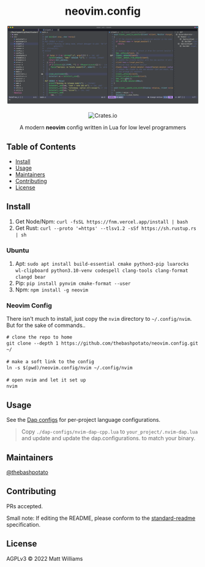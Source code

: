 <div align="center">
  <h1>neovim.config</h1>
  <img src="./assets/banner.png">
</div>
<br>
<div align="center">
  <img alt="Crates.io" src="https://img.shields.io/badge/standard--readme-OK-green.svg?style=flat-square">
  <br>
  <p>A modern <b>neovim</b> config  written in Lua for low level programmers</p>
</div>

## Table of Contents

- [Install](#install)
- [Usage](#usage)
- [Maintainers](#maintainers)
- [Contributing](#contributing)
- [License](#license)

## Install

1. Get Node/Npm: `curl -fsSL https://fnm.vercel.app/install | bash`
2. Get Rust: `curl --proto '=https' --tlsv1.2 -sSf https://sh.rustup.rs | sh`

### Ubuntu

1. Apt: `sudo apt install build-essential cmake python3-pip luarocks wl-clipboard python3.10-venv codespell clang-tools clang-format clangd bear`
2. Pip: `pip install pynvim cmake-format --user`
3. Npm: `npm install -g neovim`

### Neovim Config

There isn't much to install, just copy the `nvim` directory to `~/.config/nvim`.
But for the sake of commands..

```
# clone the repo to home
git clone --depth 1 https://github.com/thebashpotato/neovim.config.git ~/

# make a soft link to the config
ln -s $(pwd)/neovim.config/nvim ~/.config/nvim

# open nvim and let it set up
nvim
```

## Usage

See the [Dap configs](./dap-configs) for per-project language configurations.

> Copy `./dap-configs/nvim-dap-cpp.lua` to `your_project/.nvim-dap.lua` and update  and update 
> the dap.configurations.<lang> to match your binary.

## Maintainers

[@thebashpotato](https://github.com/thebashpotato)

## Contributing

PRs accepted.

Small note: If editing the README, please conform to the [standard-readme](https://github.com/RichardLitt/standard-readme) specification.

## License

AGPLv3 © 2022 Matt Williams
